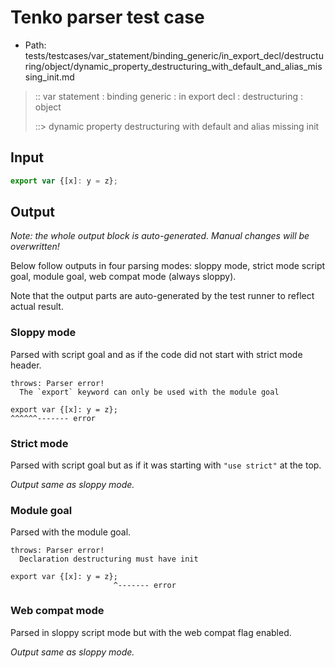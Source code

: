 # Tenko parser test case

- Path: tests/testcases/var_statement/binding_generic/in_export_decl/destructuring/object/dynamic_property_destructuring_with_default_and_alias_missing_init.md

> :: var statement : binding generic : in export decl : destructuring : object
>
> ::> dynamic property destructuring with default and alias missing init

## Input


`````js
export var {[x]: y = z};
`````

## Output

_Note: the whole output block is auto-generated. Manual changes will be overwritten!_

Below follow outputs in four parsing modes: sloppy mode, strict mode script goal, module goal, web compat mode (always sloppy).

Note that the output parts are auto-generated by the test runner to reflect actual result.

### Sloppy mode

Parsed with script goal and as if the code did not start with strict mode header.

`````
throws: Parser error!
  The `export` keyword can only be used with the module goal

export var {[x]: y = z};
^^^^^^------- error
`````

### Strict mode

Parsed with script goal but as if it was starting with `"use strict"` at the top.

_Output same as sloppy mode._

### Module goal

Parsed with the module goal.

`````
throws: Parser error!
  Declaration destructuring must have init

export var {[x]: y = z};
                       ^------- error
`````


### Web compat mode

Parsed in sloppy script mode but with the web compat flag enabled.

_Output same as sloppy mode._
